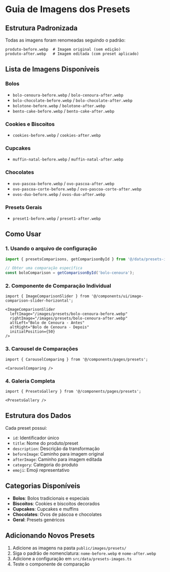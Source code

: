 # Guia de Imagens dos Presets

## Estrutura Padronizada

Todas as imagens foram renomeadas seguindo o padrão:
```
produto-before.webp  # Imagem original (sem edição)
produto-after.webp   # Imagem editada (com preset aplicado)
```

## Lista de Imagens Disponíveis

### Bolos
- `bolo-cenoura-before.webp` / `bolo-cenoura-after.webp`
- `bolo-chocolate-before.webp` / `bolo-chocolate-after.webp`
- `bolotone-before.webp` / `bolotone-after.webp`
- `bento-cake-before.webp` / `bento-cake-after.webp`

### Cookies e Biscoitos
- `cookies-before.webp` / `cookies-after.webp`

### Cupcakes
- `muffin-natal-before.webp` / `muffin-natal-after.webp`

### Chocolates
- `ovo-pascoa-before.webp` / `ovo-pascoa-after.webp`
- `ovo-pascoa-corte-before.webp` / `ovo-pascoa-corte-after.webp`
- `ovos-duo-before.webp` / `ovos-duo-after.webp`

### Presets Gerais
- `preset1-before.webp` / `preset1-after.webp`

## Como Usar

### 1. Usando o arquivo de configuração
```typescript
import { presetsComparisons, getComparisonById } from '@/data/presets-images';

// Obter uma comparação específica
const boloComparison = getComparisonById('bolo-cenoura');
```

### 2. Componente de Comparação Individual
```tsx
import { ImageComparisonSlider } from '@/components/ui/image-comparison-slider-horizontal';

<ImageComparisonSlider
  leftImage="/images/presets/bolo-cenoura-before.webp"
  rightImage="/images/presets/bolo-cenoura-after.webp"
  altLeft="Bolo de Cenoura - Antes"
  altRight="Bolo de Cenoura - Depois"
  initialPosition={50}
/>
```

### 3. Carousel de Comparações
```tsx
import { CarouselComparing } from '@/components/pages/presets';

<CarouselComparing />
```

### 4. Galeria Completa
```tsx
import { PresetsGallery } from '@/components/pages/presets';

<PresetsGallery />
```

## Estrutura dos Dados

Cada preset possui:
- `id`: Identificador único
- `title`: Nome do produto/preset
- `description`: Descrição da transformação
- `beforeImage`: Caminho para imagem original
- `afterImage`: Caminho para imagem editada
- `category`: Categoria do produto
- `emoji`: Emoji representativo

## Categorias Disponíveis

- **Bolos**: Bolos tradicionais e especiais
- **Biscoitos**: Cookies e biscoitos decorados
- **Cupcakes**: Cupcakes e muffins
- **Chocolates**: Ovos de páscoa e chocolates
- **Geral**: Presets genéricos

## Adicionando Novos Presets

1. Adicione as imagens na pasta `public/images/presets/`
2. Siga o padrão de nomenclatura: `nome-before.webp` e `nome-after.webp`
3. Adicione a configuração em `src/data/presets-images.ts`
4. Teste o componente de comparação
